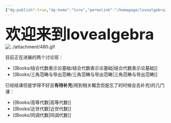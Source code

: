 ```yaml
---
{"dg-publish":true,"dg-home":"ture","permalink":"/homepage/lovealgebra主页/","tags":["gardenEntry"],"dgPassFrontmatter":true,"created":"2024-07-01T12:19:00.659+08:00","updated":"2024-07-05T15:50:35.577+08:00"}
---
```


<font size="7"> **欢迎来到lovealgebra**</font> ![../attachment/480.gif](/img/user/attachment/480.gif)


目前正在进展的两个讨论班：
+ [[Books/结合代数表示论基础/结合代数表示论基础\|结合代数表示论基础]]
+ [[Books/三角范畴与导出范畴/三角范畴与导出范畴\|三角范畴与导出范畴]]

已经结课但是学得不好且**有待补充**(用到相关概念但是忘了的时候会去补充)的几门课：
+ [[Books/高等代数\|高等代数]]
+ [[Books/近世代数\|近世代数]]
+ [[Books/同调代数\|同调代数]]

